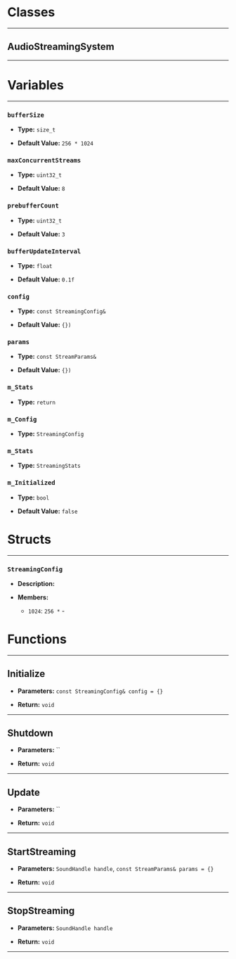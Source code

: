 # Classes
---

## AudioStreamingSystem
---




# Variables
---

### `bufferSize`

- **Type:** `size_t`

- **Default Value:** `256 * 1024`



### `maxConcurrentStreams`

- **Type:** `uint32_t`

- **Default Value:** `8`



### `prebufferCount`

- **Type:** `uint32_t`

- **Default Value:** `3`



### `bufferUpdateInterval`

- **Type:** `float`

- **Default Value:** `0.1f`



### `config`

- **Type:** `const StreamingConfig&`

- **Default Value:** `{})`



### `params`

- **Type:** `const StreamParams&`

- **Default Value:** `{})`



### `m_Stats`

- **Type:** `return`



### `m_Config`

- **Type:** `StreamingConfig`



### `m_Stats`

- **Type:** `StreamingStats`



### `m_Initialized`

- **Type:** `bool`

- **Default Value:** `false`




# Structs
---

### `StreamingConfig`

- **Description:** 

- **Members:**

  - `1024`: `256 *` - 




# Functions
---

## Initialize



- **Parameters:** `const StreamingConfig& config = {}`

- **Return:** `void`

---

## Shutdown



- **Parameters:** ``

- **Return:** `void`

---

## Update



- **Parameters:** ``

- **Return:** `void`

---

## StartStreaming



- **Parameters:** `SoundHandle handle`, `const StreamParams& params = {}`

- **Return:** `void`

---

## StopStreaming



- **Parameters:** `SoundHandle handle`

- **Return:** `void`

---
